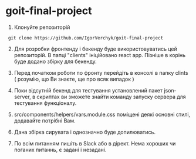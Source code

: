 # goit-final-project

1. Клонуйте репозиторій

`` git clone https://github.com/IgorVerchyk/goit-final-project``

2. Для розробки фронтенду і бекенду буде використовуватись цей репозиторій. В папці "clients" ініційовано react app. Пізніше в корінь буде додано збірку для бекенду.

3. Перед початком роботи по фронту перейдіть в консолі в папку clints ( розумію, що Ви знаєте, ще про всяк випадок )

4. Поки відсутній бекенд для тестування установлений пакет json-server, в скриптах ви зможете знайти команду запуску сервера для тестування функціоналу.

5. src/components/helpers/vars.module.css поміщені деякі основні стилі, додавайте потрібні Вам.

6. Дана збірка сирувата і однозначно буде допилюватись.

7. По всім питанням пишіть в Slack або в дірект. Нема хороших чи поганих питаннь, є задані і незадані.



